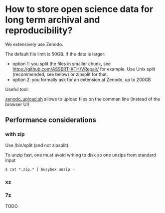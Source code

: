 # How to store open science data for long term archival and reproducibility?

We extensively use Zenodo.

The default file limit is 50GB. If the data is larger:

- option 1: you split the files in smaller chunk, see https://github.com/ASSERT-KTH/VRepair/ for example. Use Unix split (recommended, see below) or zipsplit for that.
- option 2: you formally ask for an extension at Zenodo, up to 200GB

Useful tool:

[zenodo_upload.sh](https://github.com/jhpoelen/zenodo-upload/) allows to upload files on the comman line (instead of the browser UI)

## Performance considerations

### with zip

Use /bin/split (and not zipsplit).

To unzip fast, one must avoid writing to disk so one unzips from standard input

```
$ cat *.zip.* | busybox unzip -
```
### xz 


### 7z 

TODO
